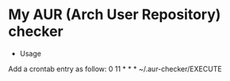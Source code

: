 # My AUR (Arch User Repository) checker

- Usage

Add a crontab entry as follow:
0 11 * * * ~/.aur-checker/EXECUTE
